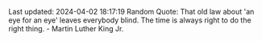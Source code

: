 Last updated: 2024-04-02 18:17:19
Random Quote: That old law about 'an eye for an eye' leaves everybody blind. The time is always right to do the right thing. - Martin Luther King Jr.